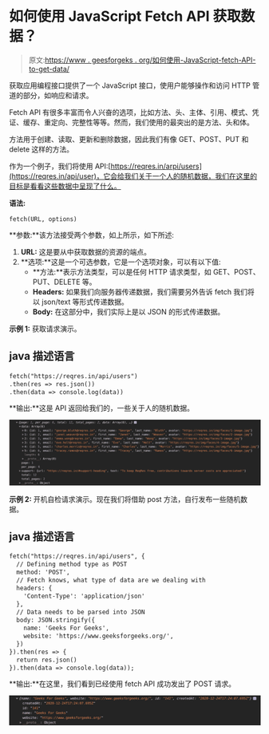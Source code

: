 # 如何使用 JavaScript Fetch API 获取数据？

> 原文:[https://www . geesforgeks . org/如何使用-JavaScript-fetch-API-to-get-data/](https://www.geeksforgeeks.org/how-to-use-javascript-fetch-api-to-get-data/)

获取应用编程接口提供了一个 JavaScript 接口，使用户能够操作和访问 HTTP 管道的部分，如响应和请求。

Fetch API 有很多丰富而令人兴奋的选项，比如方法、头、主体、引用、模式、凭证、缓存、重定向、完整性等等。然而，我们使用的最突出的是方法、头和体。

方法用于创建、读取、更新和删除数据，因此我们有像 GET、POST、PUT 和 delete 这样的方法。

作为一个例子，我们将使用 API:[https://reqres.in/arpi/users](https://reqres.in/api/user)，它会给我们关于一个人的随机数据，我们在这里的目标是看看这些数据中呈现了什么。

**语法:**

```
fetch(URL, options)
```

**参数:**该方法接受两个参数，如上所示，如下所述:

1.  **URL:** 这是要从中获取数据的资源的端点。
2.  **选项:**这是一个可选参数，它是一个选项对象，可以有以下值:
    *   **方法:**表示方法类型，可以是任何 HTTP 请求类型，如 GET、POST、PUT、DELETE 等。
    *   **Headers:** 如果我们向服务器传递数据，我们需要另外告诉 fetch 我们将以 json/text 等形式传递数据。
    *   **Body:** 在这部分中，我们实际上是以 JSON 的形式传递数据。

**示例 1:** 获取请求演示。

## java 描述语言

```
fetch("https://reqres.in/api/users")
.then(res => res.json())
.then(data => console.log(data))
```

**输出:**这是 API 返回给我们的，一些关于人的随机数据。

![](img/3cdc7edef2f6f60bb986a9fb09c378fa.png)

**示例 2:** 开机自检请求演示。现在我们将借助 post 方法，自行发布一些随机数据。

## java 描述语言

```
fetch("https://reqres.in/api/users", {
  // Defining method type as POST
  method: 'POST', 
  // Fetch knows, what type of data are we dealing with
  headers: {
    'Content-Type': 'application/json' 
  },
  // Data needs to be parsed into JSON
  body: JSON.stringify({ 
    name: 'Geeks For Geeks',
    website: 'https://www.geeksforgeeks.org/',
  })
}).then(res => {
  return res.json()
}).then(data => console.log(data));
```

**输出:**在这里，我们看到已经使用 fetch API 成功发出了 POST 请求。

![](img/d17726a1fa0d3426438dba53d88a8865.png)